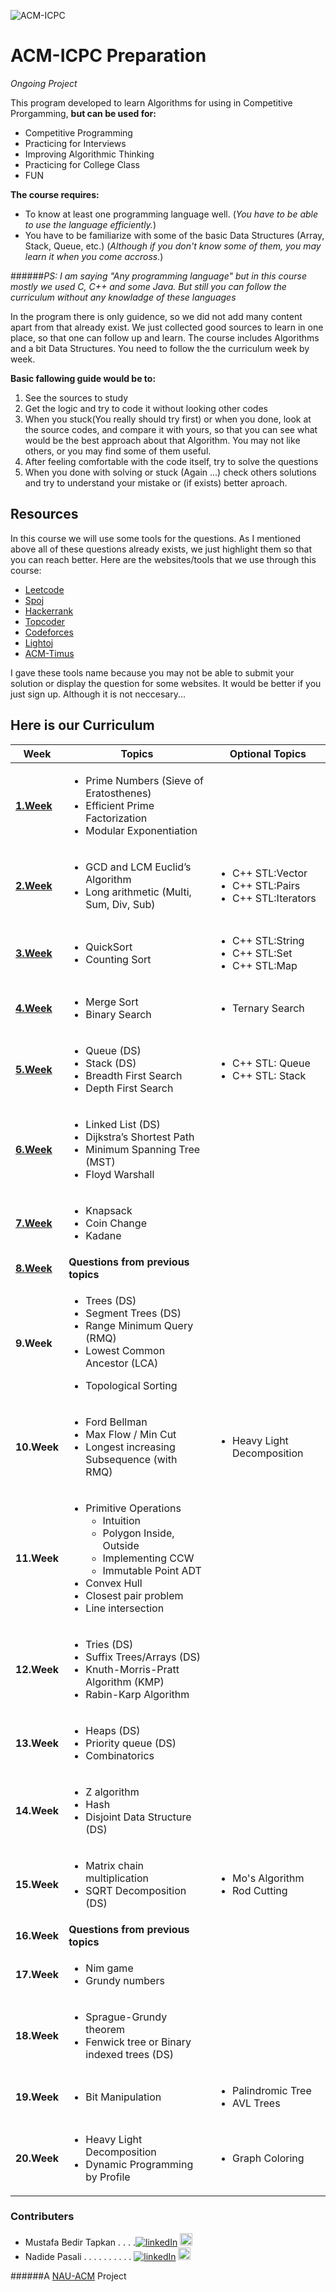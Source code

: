 ![ACM-ICPC](https://github.com/NAU-ACM/ACM-ICPC-Preparation/blob/master/acm_icpc_prep.jpg "ACM-ICPC")

# ACM-ICPC Preparation 
_Ongoing Project_

This program developed to learn Algorithms for using in Competitive Prorgamming, **but can be used for:**
  - Competitive Programming
  - Practicing for Interviews
  - Improving Algorithmic Thinking
  - Practicing for College Class
  - FUN

**The course requires:** 
  - To know at least one programming language well. (_You have to be able to use the language efficiently._)
  - You have to be familiarize with some of the basic Data Structures (Array, Stack, Queue, etc.) (_Although if you don't know some of them, you may learn it when you come accross._)
  
######_PS: I am saying "Any programming language" but in this course mostly we used C, C++ and some Java. But still you can follow the curriculum without any knowladge of these languages_

In the program there is only guidence, so we did not add many content apart from that already exist. We just collected good sources to learn in one place, so that one can follow up and learn. The course includes Algorithms and a bit Data Structures. You need to follow the the curriculum week by week.

**Basic fallowing guide would be to:**
  1. See the sources to study
  2. Get the logic and try to code it without looking other codes
  3. When you stuck(You really should try first) or when you done, look at the source codes, and compare it with yours, so that you can see what would be the best approach about that Algorithm. You may not like others, or you may find some of them useful.
  4. After feeling comfortable with the code itself, try to solve the questions
  5. When you done with solving or stuck (Again ...) check others solutions and try to understand your mistake or (if exists) better aproach.
 
## Resources

In this course we will use some tools for the questions. As I mentioned above all of these questions already exists, we just highlight them so that you can reach better. Here are the websites/tools that we use through this course:

  - [Leetcode](https://leetcode.com)
  - [Spoj](http://www.spoj.com)
  - [Hackerrank](https://www.hackerrank.com/domains)
  - [Topcoder](https://www.topcoder.com)
  - [Codeforces](http://codeforces.com)
  - [Lightoj](http://www.lightoj.com)
  - [ACM-Timus](http://acm.timus.ru)

I gave these tools name because you may not be able to submit your solution or display the question for some websites. It would be better if you just sign up. Although it is not neccesary...

## Here is our Curriculum
|Week|Topics|Optional Topics|
| --- | --- | --- |
|[**1.Week**](https://github.com/NAU-ACM/AlgorithmsCurriculumFollow/tree/master/Week1)|<ul><li>Prime Numbers (Sieve of Eratosthenes)</li><li>Efficient Prime Factorization</li><li>Modular Exponentiation</li></ul><ul></ul>|
|[**2.Week**](https://github.com/NAU-ACM/AlgorithmsCurriculumFollow/tree/master/Week2)|<ul><li>GCD and LCM Euclid’s Algorithm</li><li>Long arithmetic (Multi, Sum, Div, Sub)</li></ul>|<ul><li>C++ STL:Vector</li><li>C++ STL:Pairs</li><li>C++ STL:Iterators</li></ul>|
|[**3.Week**](https://github.com/NAU-ACM/AlgorithmsCurriculumFollow/tree/master/Week3)|<ul><li>QuickSort</li><li>Counting Sort</li></ul>|<ul><li>C++ STL:String</li><li>C++ STL:Set</li><li>C++ STL:Map</li></ul>|
|[**4.Week**](https://github.com/NAU-ACM/AlgorithmsCurriculumFollow/tree/master/Week4)|<ul><li>Merge Sort</li><li>Binary Search</li></ul>|<ul><li>Ternary Search</li></ul>|
|[**5.Week**](https://github.com/NAU-ACM/AlgorithmsCurriculumFollow/tree/master/Week5)|<ul><li>Queue (DS)</li><li>Stack (DS)</li><li>Breadth First Search</li><li>Depth First Search</li></ul>|<ul><li>C++ STL: Queue</li><li>C++ STL: Stack</li></ul>|
|[**6.Week**](https://github.com/NAU-ACM/AlgorithmsCurriculumFollow/tree/master/Week6)|<ul><li>Linked List (DS)</li><li>Dijkstra’s Shortest Path</li><li>Minimum Spanning Tree (MST)</li><li>Floyd Warshall</li></ul><ul></ul>|
|[**7.Week**](https://github.com/NAU-ACM/AlgorithmsCurriculumFollow/tree/master/Week7)|<ul><li>Knapsack</li><li>Coin Change</li><li>Kadane</li></ul>|
|[**8.Week**](https://github.com/NAU-ACM/AlgorithmsCurriculumFollow/tree/master/Week8)|**Questions from previous topics**|
|**9.Week**|<ul><li>Trees (DS)</li><li>Segment Trees (DS)</li><li>Range Minimum Query (RMQ)</li><li>Lowest Common Ancestor (LCA)</li></ul><ul><li>Topological Sorting</li></ul>|
|**10.Week**|<ul><li>Ford Bellman</li><li>Max Flow / Min Cut</li><li>Longest increasing Subsequence (with RMQ)</li></ul>|<ul><li>Heavy Light Decomposition</li></ul>|
|**11.Week**|<ul><li>Primitive Operations<ul><li>Intuition</li><li>Polygon Inside, Outside</li><li>Implementing CCW</li><li>Immutable Point ADT</li></ul></li><li>Convex Hull</li><li>Closest pair problem</li><li>Line intersection</li></ul>|
|**12.Week**|<ul><li>Tries (DS)</li><li>Suffix Trees/Arrays (DS)</li><li>Knuth-Morris-Pratt Algorithm (KMP)</li><li>Rabin-Karp Algorithm</li></ul>|
|**13.Week**|<ul><li>Heaps (DS)</li><li>Priority queue (DS)</li><li>Combinatorics</li></ul>|
|**14.Week**|<ul><li>Z algorithm</li><li>Hash</li><li>Disjoint Data Structure (DS)</li></ul>|
|**15.Week**|<ul><li>Matrix chain multiplication</li><li>SQRT Decomposition (DS)</li></ul>|<ul><li>Mo's Algorithm</li><li>Rod Cutting</li></ul>|
|**16.Week**|**Questions from previous topics**|
|**17.Week**|<ul><li>Nim game</li><li>Grundy numbers</li></ul>|
|**18.Week**|<ul><li>Sprague-Grundy theorem</li><li>Fenwick tree or Binary indexed trees (DS)</li></ul>|
|**19.Week**|<ul><li>Bit Manipulation</li></ul>|<ul><li>Palindromic Tree</li><li>AVL Trees</li></ul>|
|**20.Week**|<ul><li>Heavy Light Decomposition</li><li>Dynamic Programming by Profile</li></ul>|<ul><li>Graph Coloring</li></ul>|


### Contributers
- Mustafa Bedir Tapkan . . . .[![linkedIn](http://7psh.com/inc.img/linkedin.png)](https://www.linkedin.com/in/bedirtapkan) <a  href = "https://github.com/BedirT"><img src = "https://upload.wikimedia.org/wikipedia/commons/thumb/9/91/Octicons-mark-github.svg/500px-Octicons-mark-github.svg.png" height = "20" ></a>
- Nadide Pasali . . . . . . . . . . [![linkedIn](http://7psh.com/inc.img/linkedin.png)](https://www.linkedin.com/pub/nadide-pasali/b6/604/a90) <a  href = "https://github.com/nadide"><img src = "https://upload.wikimedia.org/wikipedia/commons/thumb/9/91/Octicons-mark-github.svg/500px-Octicons-mark-github.svg.png" height = "20" ></a>

<!--- Almaz Tukenov . . . . . . . . . [![linkedIn](http://7psh.com/inc.img/linkedin.png)](https://www.linkedin.com/in/almaz-tukenov-48767a108) <a  href = "https://github.com/atukenov"><img src = "https://upload.wikimedia.org/wikipedia/commons/thumb/9/91/Octicons-mark-github.svg/500px-Octicons-mark-github.svg.png" height = "20" ></a>-->


######A [NAU-ACM](https://nauacmrocks.azurewebsites.net) Project

